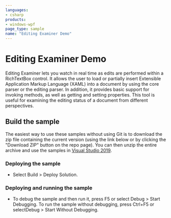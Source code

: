 ```yaml
---
languages:
- csharp
products:
- windows-wpf
page_type: sample
name: "Editing Examiner Demo"
---
```

# Editing Examiner Demo
Editing Examiner lets you watch in real time as edits are performed within a RichTextBox control. It allows the user to load or partially insert Extensible Application Markup Language (XAML) into a document by using the core parser or the editing parser. In addition, it provides basic support for invoking methods, as well as getting and setting properties. This tool is useful for examining the editing status of a document from different perspectives.

## Build the sample
The easiest way to use these samples without using Git is to download the zip file containing the current version (using the link below or by clicking the "Download ZIP" button on the repo page). You can then unzip the entire archive and use the samples in [Visual Studio 2019](https://www.visualstudio.com/wpf-vs).

### Deploying the sample
- Select Build > Deploy Solution. 

### Deploying and running the sample
- To debug the sample and then run it, press F5 or select Debug >  Start Debugging. To run the sample without debugging, press Ctrl+F5 or selectDebug > Start Without Debugging. 


